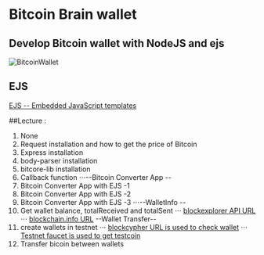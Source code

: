 # Bitcoin Brain wallet

## Develop Bitcoin wallet with NodeJS and ejs


![BitcoinWallet](./Img/BitcoinBrainwallet.gif)

## EJS 

[EJS -- Embedded JavaScript templates](http://ejs.co/)

##Lecture :
1. None
2. Request installation and how to get the price of Bitcoin
3. Express installation
4. body-parser installation
5. bitcore-lib installation
6. Callback function
⋅⋅⋅--Bitcoin Converter App --
7. Bitcoin Converter App with EJS -1
8. Bitcoin Converter App with EJS -2
9. Bitcoin Converter App with EJS -3
⋅⋅⋅--WalletInfo --
10. Get wallet balance, totalReceived and totalSent
⋅⋅⋅ [blockexplorer API URL](https://blockexplorer.com/api-ref)
⋅⋅⋅ [blockchain.info URL](https://blockchain.info/)
--Wallet Transfer--
11. create wallets in testnet
⋅⋅⋅ [blockcypher URL is used to check wallet](https://live.blockcypher.com/)
⋅⋅⋅ [Testnet faucet is used to get testcoin](https://testnet.manu.backend.hamburg/faucet)
12. Transfer bicoin between wallets
